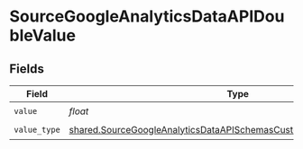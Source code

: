 # SourceGoogleAnalyticsDataAPIDoubleValue


## Fields

| Field                                                                                                                                                          | Type                                                                                                                                                           | Required                                                                                                                                                       | Description                                                                                                                                                    |
| -------------------------------------------------------------------------------------------------------------------------------------------------------------- | -------------------------------------------------------------------------------------------------------------------------------------------------------------- | -------------------------------------------------------------------------------------------------------------------------------------------------------------- | -------------------------------------------------------------------------------------------------------------------------------------------------------------- |
| `value`                                                                                                                                                        | *float*                                                                                                                                                        | :heavy_check_mark:                                                                                                                                             | N/A                                                                                                                                                            |
| `value_type`                                                                                                                                                   | [shared.SourceGoogleAnalyticsDataAPISchemasCustomReportsArrayValueType](../../models/shared/sourcegoogleanalyticsdataapischemascustomreportsarrayvaluetype.md) | :heavy_check_mark:                                                                                                                                             | N/A                                                                                                                                                            |